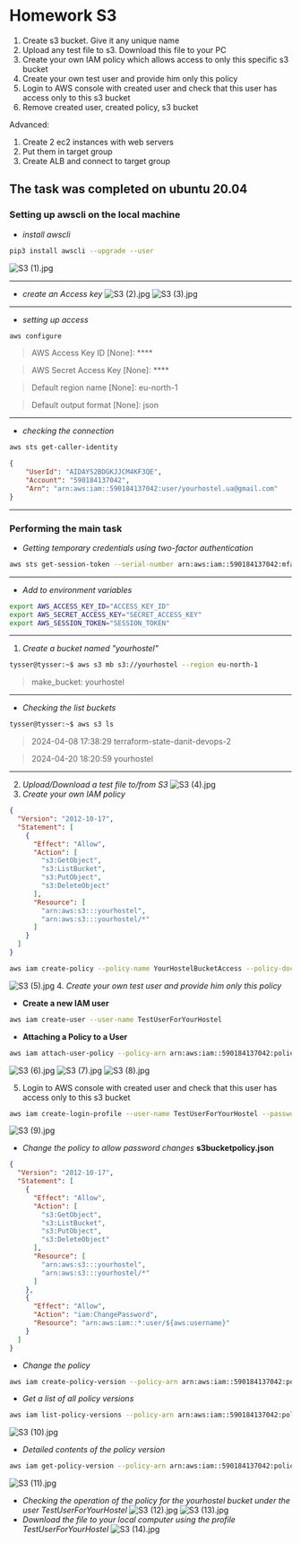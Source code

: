 # Homework S3

1. Create s3 bucket. Give it any unique name
2. Upload any test file to s3. Download this file to your PC
3. Create your own IAM policy which allows access to only this specific s3 bucket
4. Create your own test user and provide him only this policy
5. Login to AWS console with created user and check that this user has access only to this s3 bucket
6. Remove created user, created policy, s3 bucket

Advanced:
1. Create 2 ec2 instances with web servers
2. Put them in target group
3. Create ALB and connect to target group

## The task was completed on ubuntu 20.04

### Setting up awscli on the local machine

* _install awscli_
```bash
pip3 install awscli --upgrade --user
```
![S3 (1).jpg](screenshots%2FS3%20%281%29.jpg)
***

* _create an Access key_
![S3 (2).jpg](screenshots%2FS3%20%282%29.jpg)
![S3 (3).jpg](screenshots%2FS3%20%283%29.jpg)
***

* _setting up access_
```bash
aws configure
```
> AWS Access Key ID [None]: ****

> AWS Secret Access Key [None]: ****

> Default region name [None]: eu-north-1

> Default output format [None]: json
***

* _checking the connection_

```bash
aws sts get-caller-identity
```
```json
{
    "UserId": "AIDAYS2BDGKJJCM4KF3QE",
    "Account": "590184137042",
    "Arn": "arn:aws:iam::590184137042:user/yourhostel.ua@gmail.com"
}
```
***

### Performing the main task
* _Getting temporary credentials using two-factor authentication_
```bash
aws sts get-session-token --serial-number arn:aws:iam::590184137042:mfa/redmi1 --token-code 572227 
```
***
* _Add to environment variables_
```bash
export AWS_ACCESS_KEY_ID="ACCESS_KEY_ID"
export AWS_SECRET_ACCESS_KEY="SECRET_ACCESS_KEY"
export AWS_SESSION_TOKEN="SESSION_TOKEN"
```
***
1.  _Сreate a bucket named "yourhostel"_
```bash
tysser@tysser:~$ aws s3 mb s3://yourhostel --region eu-north-1
```
> make_bucket: yourhostel
***
* _Checking the list buckets_
```bash
tysser@tysser:~$ aws s3 ls
```
> 2024-04-08 17:38:29 terraform-state-danit-devops-2
 
> 2024-04-20 18:20:59 yourhostel
***
2. _Upload/Download a test file to/from S3_
![S3 (4).jpg](screenshots%2FS3%20%284%29.jpg)
3. _Create your own IAM policy_
```json
{
  "Version": "2012-10-17",
  "Statement": [
    {
      "Effect": "Allow",
      "Action": [
        "s3:GetObject",
        "s3:ListBucket",
        "s3:PutObject",
        "s3:DeleteObject"
      ],
      "Resource": [
        "arn:aws:s3:::yourhostel",
        "arn:aws:s3:::yourhostel/*"
      ]
    }
  ]
}
```
```bash
aws iam create-policy --policy-name YourHostelBucketAccess --policy-document file://s3bucketpolicy.json
```
![S3 (5).jpg](screenshots%2FS3%20%285%29.jpg)
4. _Create your own test user and provide him only this policy_
* __Create a new IAM user__
```bash
aws iam create-user --user-name TestUserForYourHostel
```
* __Attaching a Policy to a User__
```bash
aws iam attach-user-policy --policy-arn arn:aws:iam::590184137042:policy/YourHostelBucketAccess --user-name TestUserForYourHostel
```
![S3 (6).jpg](screenshots%2FS3%20%286%29.jpg)
![S3 (7).jpg](screenshots%2FS3%20%287%29.jpg)
![S3 (8).jpg](screenshots%2FS3%20%288%29.jpg)

5. Login to AWS console with created user and check that this user has access only to this s3 bucket
```bash
aws iam create-login-profile --user-name TestUserForYourHostel --password iI52585654 --password-reset-required
```
![S3 (9).jpg](screenshots%2FS3%20%289%29.jpg)
* _Change the policy to allow password changes_ __s3bucketpolicy.json__
```json
{
  "Version": "2012-10-17",
  "Statement": [
    {
      "Effect": "Allow",
      "Action": [
        "s3:GetObject",
        "s3:ListBucket",
        "s3:PutObject",
        "s3:DeleteObject"
      ],
      "Resource": [
        "arn:aws:s3:::yourhostel",
        "arn:aws:s3:::yourhostel/*"
      ]
    },
    {
      "Effect": "Allow",
      "Action": "iam:ChangePassword",
      "Resource": "arn:aws:iam::*:user/${aws:username}"
    }
  ]
}

```
* _Change the policy_
```bash
aws iam create-policy-version --policy-arn arn:aws:iam::590184137042:policy/YourHostelBucketAccess --policy-document file://s3bucketpolicy.json --set-as-default
```
* _Get a list of all policy versions_
```bash
aws iam list-policy-versions --policy-arn arn:aws:iam::590184137042:policy/YourHostelBucketAccess
```
![S3 (10).jpg](screenshots%2FS3%20%2810%29.jpg)
* _Detailed contents of the policy version_
```bash
aws iam get-policy-version --policy-arn arn:aws:iam::590184137042:policy/YourHostelBucketAccess --version-id v4
```
![S3 (11).jpg](screenshots%2FS3%20%2811%29.jpg)
* _Checking the operation of the policy for the yourhostel bucket under the user TestUserForYourHostel_
![S3 (12).jpg](screenshots%2FS3%20%2812%29.jpg)
![S3 (13).jpg](screenshots%2FS3%20%2813%29.jpg)
* _Download the file to your local computer using the profile TestUserForYourHostel_
![S3 (14).jpg](screenshots%2FS3%20%2814%29.jpg)